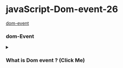 # javaScript-Dom-event-26

[dom-event](#dom-event)

### dom-Event

<details>
<summary>
  <h3>What is Dom event ? (Click Me)</h3>
</summary>
<br >
 - The Document Object Model (DOM) is a programming interface for HTML and XML documents. DOM events are actions that occur in the browser, such as a user clicking on an element, a page finishing loading, or an element being updated.

In JavaScript, you can use DOM events to add interactivity to your web pages and create dynamic user experiences. For example, you can use the "click" event to respond when a user clicks on a button, or the "load" event to run some code when a page finishes loading.

- Here's an example of how you can use the "click" event in JavaScript:

```js
let button = document.querySelector("button");

button.addEventListener("click", function () {
  alert("Button was clicked!");
});
```

</details>
